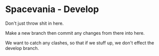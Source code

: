 # Spacevania - Develop
Don't just throw shit in here.

Make a new branch then commit any changes from there into here.

We want to catch any clashes, so that if we stuff up, we don't effect the develop branch.
